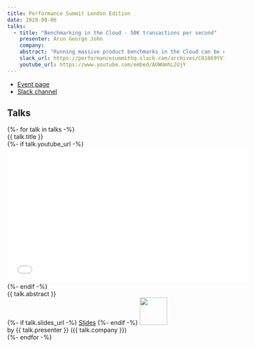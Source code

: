 ```yaml
---
title: Performance Summit London Edition
date: 2020-08-06
talks:
  - title: "Benchmarking in the Cloud - 50K transactions per second"
    presenter: Arun George John
    company:
    abstract: "Running massive product benchmarks in the Cloud can be challenging - It pushes the limits of application & platform performance, driving out unforeseen issues and the need for new solutions. This talk seeks to share insights from running one of the largest benchmarks in the banking product space, for a solution architected on a mix of technologies - AWS ECS, Microservices, Kinesis, Lambda, NuoDB, DynamoDB."
    slack_url: https://performancesummithq.slack.com/archives/C01869YV7V4
    youtube_url: https://www.youtube.com/embed/AUWUmhL2UjY
---
```


- [Event page](https://performancesummitle.splashthat.com/)
- [Slack channel](https://performancesummithq.slack.com/archives/CU674PFRA)

## Talks

<div class="row row-cols-1 row-cols-sm-2 row-cols-md-4 mb-4">
{%- for talk in talks -%}
  <div class="card">
    <div class="card-header">{{ talk.title }}</div>
    <div class="card-body">
        {%- if talk.youtube_url -%}
          <div class="embed-responsive embed-responsive-16by9">
              <iframe
                  class="embed-responsive-item"
                  width="560"
                  height="315"
                  src="{{ talk.youtube_url | url }}"
                  frameborder="0"
                  allow="accelerometer; autoplay; encrypted-media; gyroscope; picture-in-picture"
                  allowfullscreen>
              </iframe>
          </div>
        {%- endif -%}
        <div class="card-text">{{ talk.abstract }}</div>
        {%- if talk.slides_url -%}
            <a href="{{ talk.slides_url | url }}">Slides</a>
        {%- endif -%}
        <a href="{{ talk.slack_url | url }}"><img width="64" src="https://cdn.brandfolder.io/5H442O3W/as/pl546j-7le8zk-199wkt/Slack_Mark.svg"></img></a>
    </div>
    <div class="card-footer">by {{ talk.presenter }} ({{ talk.company }})</div>
  </div>
{%- endfor -%}
</div>
